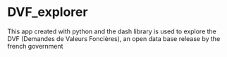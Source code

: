 # DVF_explorer
This app created with python and the dash library is used to explore the DVF (Demandes de Valeurs Foncières), an open data base release by the french government
